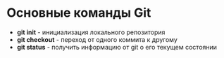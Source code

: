 # Основные команды Git
* **git init** - инициализация локального репозитория
* **git checkout** - переход от одного коммита к 
другому
* **git status** - получить информацию от git о его текущем состоянии
